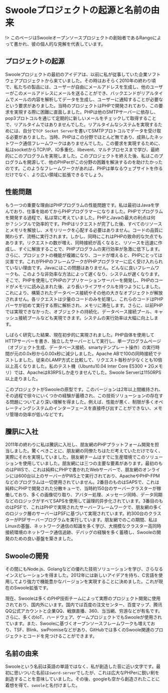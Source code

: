 # Swooleプロジェクトの起源と名前の由来

!> このページはSwooleオープンソースプロジェクトの創始者であるRangoによって書かれ、彼の個人的な見解を代表しています。
## プロジェクトの起源

Swooleプロジェクトの最初のアイデアは、以前に私が従事していた企業ソフトウェアプロジェクトから来ていました。その時はおそらく2010年の終わり頃で、私たちの製品には、ユーザーが自由にメールアドレスを生成し、他のユーザーがこのメールアドレスにメールを送ることができ、バックエンドがリアルタイムでメールの内容を解析してデータを生成し、ユーザーに通知することが必要なという要求がありました。当時のプロジェクトはPHPで開発されており、この要求を実現する際に困難に直面しました。PHPは他のSMTPサーバーに依存し、pop3プロトコルを通じて定期的に新しいメールをチェックして取得することで、リアルタイムではありませんでした。リアルタイムなシステムを実現するためには、自分で`TCP Socket Server`を書いてSMTPプロトコルでデータを受け取る必要がありました。当時、PHPはこの分野でほとんど無であり、成熟したネットワーク通信フレームワークはありませんでした。この要求を実現するために、私はsocketからTCP/IP、IO多重化、libevent、マルチプロセスまで学び、最終的にこのプログラムを実現しました。このプロジェクトを終えた後、私はこのプログラムを開源して、他のPHPerがこの分野の困難を解決するのを助けたかったのです。このようなフレームワークがあれば、PHPは単なるウェブサイトを作るだけでなく、より広い領域に拡張できるでしょう。
## 性能問題

もう一つの重要な理由はPHPプログラムの性能問題です。私は最初はJavaを学んでおり、仕事を始めてからPHPプログラマーになりました。PHPでプログラムを開発する過程で、私は常に考えていました。PHPとJavaの最大の利点は何か？シンプルで効率的です。PHPはリクエストが完了した後、すべてのリソースとメモリを解放し、メモリリークを心配する必要はありません。コードの品質に関わらず、流畅に実行されます。しかし、同時にこれはPHPの致命的な欠点でもあります。リクエストの数が増え、同時接続が高くなると、リソースを迅速に作成し、すぐに解放することで、PHPプログラムの実行効率が急激に低下します。さらに、プロジェクトの機能が複雑になり、コードが増えると、PHPにとっては災害です。これがPHPのフレームワークがPHPプログラマーに広く受け入れられていない理由です。Javaにはこの問題はありません。どんなに良いフレームワークも、このような非効率な方法によって遅くなり、システムが遅くなります。そこで、PHPを使用してPHPのアプリケーションサーバーを開発し、PHPのコードがメモリに読み込まれた後、より長いライフサイクルを持つようにしました。これにより、構築されたデータベース接続やその他の大きなオブジェクトが解放されません。各リクエストは少量のコードのみを処理し、これらのコードはPHPパーサが初めて実行する際に解析され、メモリに滞在します。さらに、以前PHPでは実現できなかった、オブジェクトの持続化、データベース接続プール、キャッシュ接続プールなども実現できます。システムの実行効率は大幅に向上します。

しばらく研究した結果、現在初步的に実現されました。PHP自体を使用してHTTPサーバーを書き、独立したサーバーとして実行し、単一プログラムページ（オブジェクト生成、データベース接続、smartyテンプレート操作）の実行時間が元の0.0x秒から0.00x秒に減少しました。Apache ABで100の同時接続でテストしました。従来のLAMP方式と比較して、リクエスト毎秒が少なくとも10倍以上高くなりました。私のテスト機（Ubuntu10.04 Inter Core E5300 + 2Gメモリ）では、Apacheは83RPSしか走りませんでした。Swoole Serverは1150RPS以上走りました。

このプロジェクトがSwooleの原型です。このバージョンは2年以上間維持され、その過程で徐々にいくつかの経験が蓄積され、この技術ソリューションの存在する問題についてより深い理解を得ました。例えば、性能が悪く、制限が多くオペレーティングシステムのインターフェースを直接呼び出すことができない、メモリ管理の効率が低いなどです。
## 騰訊に入社

2011年の終わりに私は騰訊に入社し、朋友網のPHPプラットフォーム開発を担当しました。驚くべきことに、朋友網の同僚たちはただ考えていただけでなく、実際にそれを実現していました。朋友網チームはすでに生産環境でこのソリューションを使用していました。朋友網には三つの主要な要素があります。最初のものはPWSで、これは純粋にPHPで書かれたWebサーバーで、朋友網のオンラインには600台以上のサーバーがPWS上で実行されており、ApacheやPHP-FPMなどのプログラムは一切使用されていません。2番目のものはSAPSで、これは純粋にPHPで開発された分散キューで、当時約150台のサーバークラスターが稼働しており、多くの画像切り取り、アバター処理、メッセージ同時、データ同期などのロジックがすべてSAPSを使用して論理的异步化されています。3番目のものはPSFで、これはPHPで実現されたサーバーフレームワークで、朋友網の多くのロジック層のサーバーはPSFに基づいて実現されています。約300台のクラスターがPSFサーバープログラムを実行しています。朋友網でのこの期間、私はLinuxの基盤、ネットワーク通信の知識を多く学び、大規模なクラスター高同時接続環境のネットワーク通信追跡、デバッグの経験を多く蓄積し、Swooleの開発のための良い基盤を築きました。
## Swooleの開発

その間にもNode.js、Golangなどの優れた技術ソリューションを学び、さらなるインスピレーションを得ました。2012年には新しいアイデアを持ち、C言語を使用してより強力で機能豊かなバージョンを実現することに決めました。これが現在のSwoole拡張です。

現在、Swooleは多くのPHP技術チームによって実際のプロジェクト開発に使用されており、国内外にいます。国内では百度の注文センター、百度マップ、腾讯QQ公式アカウントと企業QQ、戦旗直播、360、当当網、穷游などが有名です。さらに、多くのIoT、ハードウェア、ゲームプロジェクトでもSwooleが使用されています。また、Swooleに基づくオープンソースフレームワークも増えており、TSF、Blink、swPromiseなどがあり、GitHubでは多くのSwoole関連のプロジェクトとコードを見つけることができます。
## 名前の由来

Swooleという名前は英語の単語ではなく、私が創造した音に近い文字です。最初に思いついた名前は`sword-server`でしたが、これは広大なPHPerに鋭い剣を創造することを意味していました。その後、googleも空から創造されたことに着想を得て、`swoole`と名付けました。
